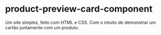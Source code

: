 # product-preview-card-component
Um site simples, feito com HTML e CSS. Com o intuito de demonstrar um cartão juntamente com um produto.
